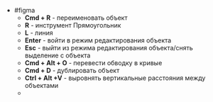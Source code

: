 - #figma
	- **Cmd + R** - переименовать объект
	- **R** - инструмент Прямоугольник
	- **L** - линия
	- **Enter** - войти в режим редактирования объекта
	- **Esc** - выйти из режима редактирования объекта/снять выделение с объекта
	- **Cmd + Alt + O** - перевести обводку в кривые
	- **Cmd + D** - дублировать объект
	- **Ctrl + Alt +V** - выровнять вертикальные расстояния между объектами
	-